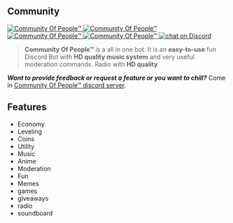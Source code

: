 ## Community

<a href="https://discordbots.org/bot/447044725820620810" >
  <img src="https://discordbots.org/api/widget/status/447044725820620810.svg" alt="Community Of People™" />
</a><a href="https://discordbots.org/bot/447044725820620810" >
  <img src="https://discordbots.org/api/widget/upvotes/447044725820620810.svg" alt="Community Of People™" />
</a><a href="https://discordbots.org/bot/447044725820620810" >
  <img src="https://discordbots.org/api/widget/lib/447044725820620810.svg" alt="Community Of People™" />
</a><a href="https://discordbots.org/bot/447044725820620810" >
  <img src="https://discordbots.org/api/widget/owner/447044725820620810.svg" alt="Community Of People™" />          
 <img src="https://img.shields.io/discord/433282708337328128.svg?logo=discord"
            alt="chat on Discord"></a>

>**Community Of People™** is a all in one bot. It is an **easy-to-use** fun Discord Bot with **HD quality music system** and very useful moderation commands. Radio with **HD quality**<br>

***Want to provide feedback or request a feature or you want to chill?*** Come in [Community Of People™ discord server](https://discord.gg/ZY7DbYJ).
 

## Features
- Economy
- Leveling
- Coins
- Utility
- Music
- Anime
- Moderation
- Fun
- Memes
- games
- giveaways
- radio
- soundboard
